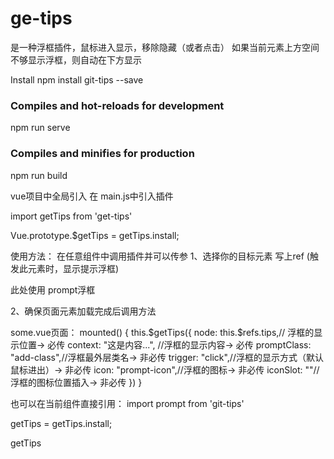# ge-tips
是一种浮框插件，鼠标进入显示，移除隐藏（或者点击）
如果当前元素上方空间不够显示浮框，则自动在下方显示

Install
npm install git-tips --save

### Compiles and hot-reloads for development
npm run serve

### Compiles and minifies for production
npm run build

vue项目中全局引入
在 main.js中引入插件

import getTips from 'get-tips'

Vue.prototype.$getTips = getTips.install;

使用方法：
在任意组件中调用插件并可以传参
1、选择你的目标元素 写上ref (触发此元素时，显示提示浮框)

<span ref="tips">此处使用 prompt浮框</span>

2、确保页面元素加载完成后调用方法

some.vue页面：
mounted() {
    this.$getTips({
        node: this.$refs.tips,// 浮框的显示位置-> 必传
        context: "这是内容...", //浮框的显示内容-> 必传
        promptClass: "add-class",//浮框最外层类名-> 非必传
        trigger: "click",//浮框的显示方式（默认鼠标进出）-> 非必传
        icon: "prompt-icon",//浮框的图标-> 非必传
        iconSlot: "<em></em>"//浮框的图标位置插入-> 非必传
    })
}

也可以在当前组件直接引用：
import prompt from 'git-tips'

getTips = getTips.install;

getTips





